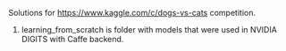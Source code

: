 Solutions for https://www.kaggle.com/c/dogs-vs-cats competition.

1. learning_from_scratch is folder with models that were used in NVIDIA DIGITS with Caffe backend.
